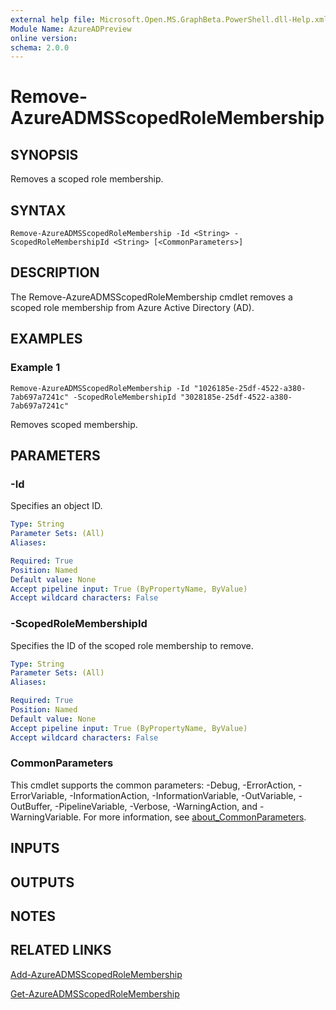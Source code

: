 ```yaml
---
external help file: Microsoft.Open.MS.GraphBeta.PowerShell.dll-Help.xml
Module Name: AzureADPreview
online version:
schema: 2.0.0
---
```


# Remove-AzureADMSScopedRoleMembership

## SYNOPSIS
Removes a scoped role membership.

## SYNTAX

```
Remove-AzureADMSScopedRoleMembership -Id <String> -ScopedRoleMembershipId <String> [<CommonParameters>]
```

## DESCRIPTION
The Remove-AzureADMSScopedRoleMembership cmdlet removes a scoped role membership from Azure Active Directory (AD).

## EXAMPLES

### Example 1
```
Remove-AzureADMSScopedRoleMembership -Id "1026185e-25df-4522-a380-7ab697a7241c" -ScopedRoleMembershipId "3028185e-25df-4522-a380-7ab697a7241c"
```

Removes scoped membership.

## PARAMETERS

### -Id
Specifies an object ID.

```yaml
Type: String
Parameter Sets: (All)
Aliases:

Required: True
Position: Named
Default value: None
Accept pipeline input: True (ByPropertyName, ByValue)
Accept wildcard characters: False
```

### -ScopedRoleMembershipId
Specifies the ID of the scoped role membership to remove.

```yaml
Type: String
Parameter Sets: (All)
Aliases:

Required: True
Position: Named
Default value: None
Accept pipeline input: True (ByPropertyName, ByValue)
Accept wildcard characters: False
```

### CommonParameters
This cmdlet supports the common parameters: -Debug, -ErrorAction, -ErrorVariable, -InformationAction, -InformationVariable, -OutVariable, -OutBuffer, -PipelineVariable, -Verbose, -WarningAction, and -WarningVariable. For more information, see [about_CommonParameters](http://go.microsoft.com/fwlink/?LinkID=113216).

## INPUTS

## OUTPUTS

## NOTES

## RELATED LINKS

[Add-AzureADMSScopedRoleMembership](Add-AzureADMSScopedRoleMembership.md)

[Get-AzureADMSScopedRoleMembership](Get-AzureADMSScopedRoleMembership.md)

